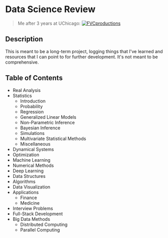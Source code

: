 # Data Science Review
> Me after 3 years at UChicago: 
<a href="http://fvcproductions.com"><img src="https://data.whicdn.com/images/254993580/original.gif" title="FVCproductions" alt="FVCproductions"></a>

## Description
This is meant to be a long-term project, logging things that I've learned and resources that I can point to for further development. It's not meant to be comprehensive. 

## Table of Contents
* Real Analysis
* Statistics
    * Introduction
    * Probability
    * Regression
    * Generalized Linear Models
    * Non-Parametric Inference
    * Bayesian Inference
    * Simulations
    * Multivariate Statistical Methods
    * Miscellaneous
* Dynamical Systems
* Optimization
* Machine Learning
* Numerical Methods
* Deep Learning
* Data Structures
* Algorithms
* Data Visualization
* Applications
    * Finance
    * Medicine
* Interview Problems
* Full-Stack Development
* Big Data Methods
    * Distributed Computing
    * Parallel Computing
